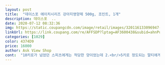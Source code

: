 ```yaml
---
layout: post 
title:  "데이스포 에이치시리즈 강아지영양제 500g, 조인트, 1개" 
description: 데이스포  ..
date: 2020-07-12 08:32:36 
img: https://static.coupangcdn.com/image/retail/images/320116133096947-1023439a-2951-4f95-a196-eacd86b2a10a.jpg 
linkUrl: https://link.coupang.com/re/AFFSDP?lptag=AF3600438&subid=ahnPublicAsk&pageKey=1801474654&itemId=3065145308&vendorItemId=4427478886&traceid=V0-113-c5fcbb359a79dba5 
categories: [1029] 
color: 4374D9 
price: 16000 
author: Ask View Shop 
cont:  "10키로가 넘었던 스피츠에게는 적당한 양이었는데 2.<br/>5키로 정도되는 말티에게는 양이 너무 많아요.<br/> 혹시나 유통기한이 임박한 것이 오진 않을까 걱정했는데 다행이 그렇진 않아서 정말 감사했어요.<br/> ㅋ 먹이는 영양제 종류가 좀 있어서 하루에 이 제품만 2개씩을 줄 수는 없다보니 먹이는데 꽤 오래걸릴 것 같아요.<br/> 그래서 좀 더 작은 사이즈가 우리집에 맞겠는데 싶더라구요.<br/> 이제는 나오지 않나봐요.<br/> ㅠㅠ<br/>5개월 다되어 가는 말티즈가 친정집에서 살고 있어요.<br/> 사료편식이 한참인 요즘에 이 영양제 먹는 재미로 살고 있는 듯한 느낌을 받을 정도로 매우 매우 좋아합니다.<br/> ㅋ 이 제품, 참 많이 구매해서 먹였기 때문에 개인적으로는 만족하는 제품입니다만, 지금은 용량이 적었던 이전 사이즈가 살짝 그리워지네요.<br/> ㅋㅋㅋ<br/>6년 넘게 함께 지냈던 스피츠가 무지개다리를 건너기 전에도 꾸준히 사줬던 제품이에요.<br/> 진짜 병치레 한 번 안했는데 아빠의 사랑을 너무 많이 받아서 비만견이 된 이후로 당뇨가 와서 몸이 훅 안 좋아지더라구요.<br/> 그렇게 그 아이를 보내고 아빠에겐 우울증 비슷한 증세가 와서 가족회의 끝에 말티즈녀석을 데리고 왔어요.<br/> 그래서인지 좀 더 건강에 신경을 더 많이 쓰는 편이고 아빠도 일절 간식은 주지 않겠다고 선언하셨어요.<br/><br/>괜히 억지로 먹였어요<br/>그래서 그냥 실내에 냅두고 한개씩 먹여요<br/>그래서 사료랑 영양제만 먹이고 있는데 확실히 영양제가 더 맛있나봐요.<br/> ㅋㅋ 앞선 스피츠 녀석도 맛있게 잘 먹었거든요.<br/> 3개월이상부터 급여가 가능하다는 정보를 찾아내어 3개월이 넘어가자마자 먼저 이 관절 제품을 구입해서 먹이고 있 어요.<br/> 소형견들은 슬개골탈구가 빈번하게 일어나서 관절을 튼튼하게 만들어 주고 싶은 마음에 말이죠.<br/> ㅋ 그리고나서 같은 브랜드의 종합 영양제가 골드박스에 뜨는바람에 고민도 안하고 또 하나 더 샀네요.<br/> ㅋ 종합 영양제의 경우에는 자주 구매하던 제품이라 가격대를 잘 알고 있었던 탓에 가격보고 눈이 띠용해서는 바로 구매했어요.<br/> ㅋㅋㅋ<br/>두마리다 잘먹고 큰강쥐는 맛있나봅니다<br/>먹이기 편한 제품입니다<br/>생각해보니<br/>세모 모양의 아이보리색 알맹이인데 딱딱하지 않아요.<br/> 아직 어려서 잘라주고 있는데 오물오물 잘 씹어 먹어요.<br/> 자를 때 보면 굉장히 쫀쫀한 느낌이 있어요.<br/> 냄새도 꼬순내가 나네요.<br/> 이제 먹이기 시작하는거라 얼마나 큰 도움이 될지는 모르겠지만 많은 견주분들이 믿고 구매하시는만큼 도움이 되었으면 좋겠어요.<br/> 우리 강아지에게는 양이 좀 많은 편이나 강아지가 크거나 몇 마리 있으시면 이 제품이 가성비 갑일 것 같아요.<br/><br/>자꾸 작은애꺼까지 뺏어먹을려고 해요 ㅎㅎ<br/>작은애는처음에 안먹는줄알고 억지로 먹였는데 최근에 보니<br/>저희집이원래 선선해서 2층은 노놉!<br/>초반에 서늘한 쪽보관 이래서 냉장고에 보관했으나<br/>큰애 약올린후에 큰애가 눈치보면서 작은애꺼 넘보면 그때가서 으르렁! 하면서 잘 먹습니다<br/>특히 작은애가 점프를 너무 잘하고 높은곳에서 잘뛰어내리고 이래서 꾸준히 먹여야겠습니다ㅠㅠ<br/>항상 먹이고있는 영양제 시킨지 얼마 안돼긴 했는데(1월말쯤구매) 왠일로 할인중 원래 만8천원대 인데 만천원대 이길래 어차피 매일먹이고있는거고 할인이 흔치 않기에 바로 구매했네요 울멍뭉이는 29키로.<br/>.<br/> 적혀있는 대로면 원래 일일 권장량 10알 인데 왠지 강아지들은 간이 약하고 너무 많이 먹여봐야 좋을꺼 없어보여 원랜 하루 6알 씩 먹이다 4알로 줄였다가 다시 6알로 먹입니다 아침 점심 저녁 이렇게 밥주는 시간에 2알씩 나눠서 주고있어요 ㅎㅎ<br/>" 
---
```

